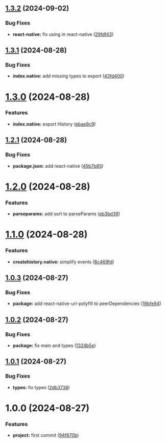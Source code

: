 ## [1.3.2](https://github.com/resourge/history-store/compare/v1.3.1...v1.3.2) (2024-09-02)


### Bug Fixes

* **react-native:** fix using in react-native ([29fdf43](https://github.com/resourge/history-store/commit/29fdf4304e7f09a01a84501e782e5971605aaabf))

## [1.3.1](https://github.com/resourge/history-store/compare/v1.3.0...v1.3.1) (2024-08-28)


### Bug Fixes

* **index.native:** add missing types to export ([43fd400](https://github.com/resourge/history-store/commit/43fd40039a944b465222785f1cb3857e03f00004))

# [1.3.0](https://github.com/resourge/history-store/compare/v1.2.1...v1.3.0) (2024-08-28)


### Features

* **index.native:** export History ([ebae9c9](https://github.com/resourge/history-store/commit/ebae9c9682b7f0c6baf4a7f2746002100eada492))

## [1.2.1](https://github.com/resourge/history-store/compare/v1.2.0...v1.2.1) (2024-08-28)


### Bug Fixes

* **package.json:** add react-native ([45b7b85](https://github.com/resourge/history-store/commit/45b7b85a1d9be55376051f327b1567d3b37d815a))

# [1.2.0](https://github.com/resourge/history-store/compare/v1.1.0...v1.2.0) (2024-08-28)


### Features

* **parseparams:** add sort to parseParams ([eb3bd39](https://github.com/resourge/history-store/commit/eb3bd391b5e15cd93b2a382c0e3b7b6f32d61086))

# [1.1.0](https://github.com/resourge/history-store/compare/v1.0.3...v1.1.0) (2024-08-28)


### Features

* **createhistory.native:** simplify events ([8c469fd](https://github.com/resourge/history-store/commit/8c469fd1613b8457ee21f910a2d7d6c6d3348811))

## [1.0.3](https://github.com/resourge/history-store/compare/v1.0.2...v1.0.3) (2024-08-27)


### Bug Fixes

* **package:** add react-native-url-polyfill to peerDependencies ([19bfe94](https://github.com/resourge/history-store/commit/19bfe94247249fb9ac83e2b70ca29322d463d33e))

## [1.0.2](https://github.com/resourge/history-store/compare/v1.0.1...v1.0.2) (2024-08-27)


### Bug Fixes

* **package:** fix main and types ([1324b5e](https://github.com/resourge/history-store/commit/1324b5e5a4505dcb10427a0b170148285079327f))

## [1.0.1](https://github.com/resourge/history-store/compare/v1.0.0...v1.0.1) (2024-08-27)


### Bug Fixes

* **types:** fix types ([2db3738](https://github.com/resourge/history-store/commit/2db373849a98420c6575e6847309aea50909d1ae))

# 1.0.0 (2024-08-27)


### Features

* **project:** first commit ([94f870b](https://github.com/resourge/history-store/commit/94f870b62c1bc35f557abbbc9f97c98ba37ed7ed))
